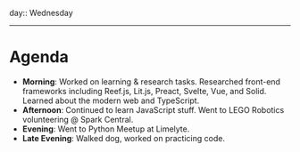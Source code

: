 day:: Wednesday

---

# Agenda

- **Morning**: Worked on learning & research tasks. Researched front-end frameworks including Reef.js, Lit.js, Preact, Svelte, Vue, and Solid. Learned about the modern web and TypeScript.
- **Afternoon**: Continued to learn JavaScript stuff. Went to LEGO Robotics volunteering @ Spark Central. 
- **Evening**: Went to Python Meetup at Limelyte.
- **Late Evening**: Walked dog, worked on practicing code. 
